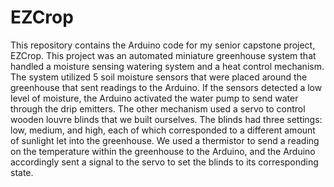 # EZCrop

This repository contains the Arduino code for my senior capstone project, EZCrop. This project was an automated miniature greenhouse system that handled a moisture 
sensing watering system and a heat control mechanism. The system utilized 5 soil moisture sensors that were placed around the greenhouse that sent readings to the 
Arduino. If the sensors detected a low level of moisture, the Arduino activated the water pump to send water through the drip emitters. The other mechanism used a 
servo to control wooden louvre blinds that we built ourselves. The blinds had three settings: low, medium, and high, each of which corresponded to a different amount
of sunlight let into the greenhouse. We used a thermistor to send a reading on the temperature within the greenhouse to the Arduino, and the Arduino accordingly sent 
a signal to the servo to set the blinds to its corresponding state.
